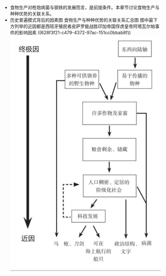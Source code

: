 - 食物生产对枪炮病菌与钢铁的发展而言，是前提条件。本章节讨论食物生产与种种优势的关联关系。
- 历史普遍模式背后的因素图
  食物生产与种种优势的关联关系汇总图
  图中最下方列举的近因都是西班牙殖民者皮萨罗能战胜印加帝国俘虏皇帝阿塔瓦尔帕事件的影响因素 ((628f3f21-c479-4372-97ac-151cc0bbab8f)) 
  ![历史普遍模式背后的因素.png](../assets/历史普遍模式背后的因素_1653618580644_0.png)